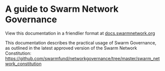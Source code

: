 # A guide to Swarm Network Governance

View this documentation in a friendlier format at [docs.swarmnetwork.org](https://docs.swarmnetwork.org/getting-started)

This documentation describes the practical usage of Swarm Governance, as outlined in the latest approved version of the Swarm Network Constitution: https://github.com/swarmfund/networkgovernance/tree/master/swarm_network_constitution



